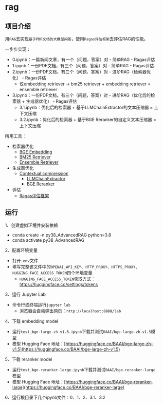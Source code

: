 
# rag

## 项目介绍
用`RAG`去实现`基于PDF文档的大模型问答`，使用`Ragas评估框架`去评估RAG的性能。

一步步实现：

- 0.ipynb：一篇新闻文章，有一个（问题，答案）对 - 简单RAG - Ragas评估
- 1.ipynb：一份PDF文档，有三个（问题，答案）对 - 简单RAG - Ragas评估
- 2.ipynb：一份PDF文档，有三个（问题，答案）对 - 进阶RAG（检索器优化） - Ragas评估
  - 仅embedding retriever -> bm25 retriever + embedding retriever = ensemble retriever
- 3.ipynb：一份PDF文档，有三个（问题，答案）对 - 进阶RAG（优化后的检索器 + 生成器优化） - Ragas评估
  - 3.1.ipynb：优化后的检索器 + 基于LLMChainExtractor的文本压缩器 = 上下文压缩
  - 3.2.ipynb：优化后的检索器 + 基于BGE Reranker的自定义文本压缩器 = 上下文压缩

所用工具：

- 检索器优化
    - [BGE Embedding](https://huggingface.co/BAAI/bge-large-zh-v1.5)
    - [BM25 Retriever](https://python.langchain.com/docs/modules/data_connection/retrievers/ensemble)
    - [Ensemble Retriever](https://python.langchain.com/docs/modules/data_connection/retrievers/ensemble)
- 生成器优化
    - [Contextual compression](https://python.langchain.com/docs/modules/data_connection/retrievers/contextual_compression)
        - [LLMChainExtractor](https://python.langchain.com/docs/modules/data_connection/retrievers/contextual_compression#adding-contextual-compression-with-an-llmchainextractor)
        - [BGE Reranker](https://huggingface.co/BAAI/bge-reranker-large)
- 评估
  - [Ragas评估框架](https://docs.ragas.io/en/stable/)

## 运行

1、创建虚拟环境并安装依赖
- conda create -n py38_AdvancedRAG python=3.8
- conda activate py38_AdvancedRAG

2、配置环境变量
   - 打开`.env`文件
   - 填写完整该文件中的`OPENAI_API_KEY`、`HTTP_PROXY`、`HTTPS_PROXY`、`HUGGING_FACE_ACCESS_TOKEN`四个环境变量
     - `HUGGING_FACE_ACCESS_TOKEN`获取方式：https://huggingface.co/settings/tokens

    
3、运行 Jupyter Lab
   - 命令行或终端运行`jupyter lab`
     - 浏览器会自动弹出网页：`http://localhost:8888/lab`

4、下载 embedding model
- 运行`test_bge-large-zh-v1.5.ipynb`下载并测试`BAAI/bge-large-zh-v1.5`模型
- 模型 Hugging Face 地址：[https://huggingface.co/BAAI/bge-large-zh-v1.5](https://huggingface.co/BAAI/bge-large-zh-v1.5)

5、下载 reranker model
- 运行`test_bge-reranker-large.ipynb`下载并测试`BAAI/bge-reranker-large`模型
- 模型 Hugging Face 地址：[https://huggingface.co/BAAI/bge-reranker-large](https://huggingface.co/BAAI/bge-reranker-large)

6、运行根目录下几个ipynb文件：0、1、2、3.1、3.2
